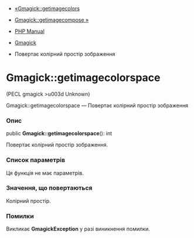 - [«Gmagick::getimagecolors](gmagick.getimagecolors.md)
- [Gmagick::getimagecompose »](gmagick.getimagecompose.md)

- [PHP Manual](index.md)
- [Gmagick](class.gmagick.md)
- Повертає колірний простір зображення

# Gmagick::getimagecolorspace

(PECL gmagick \>u003d Unknown)

Gmagick::getimagecolorspace — Повертає колірний простір
зображення

### Опис

public **Gmagick::getimagecolorspace**(): int

Повертає колірний простір зображення.

### Список параметрів

Ця функція не має параметрів.

### Значення, що повертаються

Колірний простір.

### Помилки

Викликає **GmagickException** у разі виникнення помилки.
